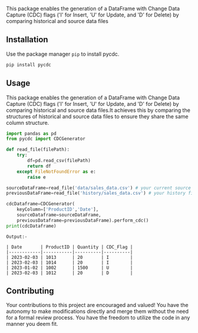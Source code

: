 This package enables the generation of a DataFrame with Change Data Capture (CDC) flags ('I' for Insert, 'U' for Update, and 'D' for Delete) by comparing historical and source data files

## Installation

Use the package manager `pip` to install pycdc.

```bash
pip install pycdc
```

## Usage
This package enables the generation of a DataFrame with Change Data Capture (CDC) flags ('I' for Insert, 'U' for Update, and 'D' for Delete) by comparing historical and source data files.It achieves this by comparing the structures of historical and source data files to ensure they share the same column structure.
```python
import pandas as pd
from pycdc import CDCGenerator

def read_file(filePath):
    try:
        df=pd.read_csv(filePath)
        return df
    except FileNotFoundError as e:
        raise e

sourceDataFrame=read_file('data/sales_data.csv') # your current source file
previousDataFrame=read_file('history/sales_data.csv') # your history file

cdcDataframe=CDCGenerator(
    keyColumn=['ProductID','Date'],
    sourceDataframe=sourceDataFrame,
    previousDataframe=previousDataFrame).perform_cdc()
print(cdcDataframe)
```
```
Output:-

| Date       | ProductID | Quantity | CDC_Flag |
|------------|-----------|----------|----------|
| 2023-02-03 | 1013      | 20       | I        |
| 2023-02-03 | 1014      | 20       | I        |
| 2023-01-02 | 1002      | 1500     | U        |
| 2023-02-03 | 1012      | 20       | D        |
```



## Contributing
Your contributions to this project are encouraged and valued! You have the autonomy to make modifications directly and merge them without the need for a formal review process. You have the freedom to utilize the code in any manner you deem fit. 
